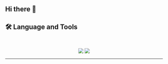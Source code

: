 ## Hi there 👋
## 🛠️ Language and Tools
<br>
  <p align="center">
    <img src="https://skillicons.dev/icons?i=java,py,cs,php,nodejs,react,mongodb,swift,apple,androidstudio,kotlin" />
    <img src="https://skillicons.dev/icons?i=html,css,js,git,figma,mysql,sqlite,r,unity" />
  </p>
<hr>

<!--
## ⚡️ Stats
<br>

<div align=center>
  <img width=390 src="https://github-readme-stats.vercel.app/api?username=CodyTu&theme=transparent&count_private=true&show_icons=true&rank_icon=github&locale=en" alt="CodyTu's GitHub Stats" />
  <img width=390 src="https://github-readme-streak-stats.herokuapp.com/?user=CodyTu&theme=transparent&count_private=true&border_radius=10&locale=en" alt="CodyTu's" />
  <img width=325 src="https://github-readme-stats.vercel.app/api/top-langs?username=CodyTu&theme=transparent&layout=donut&hide=css&langs_count=8&border_radius=10&show_icons=true&locale=en" alt="CodyTu's Most Used Languages" />
</div>
<hr>
-->

<!--
**CodyTu/CodyTu** is a ✨ _special_ ✨ repository because its `README.md` (this file) appears on your GitHub profile.

Here are some ideas to get you started:

- 🔭 I’m currently working on ...
- 🌱 I’m currently learning ...
- 👯 I’m looking to collaborate on ...
- 🤔 I’m looking for help with ...
- 💬 Ask me about ...
- 📫 How to reach me: ...
- 😄 Pronouns: ...
- ⚡ Fun fact: ...
-->
